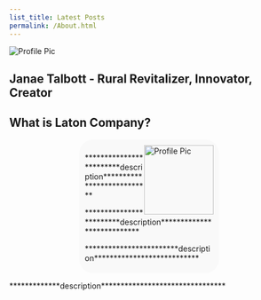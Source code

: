 ```yaml
---
list_title: Latest Posts
permalink: /About.html
---
```


<article class= "top">
  <div class="wrapper">
    <div class="box box1">
      <img src="https://kadetat.github.io/Laton-Company/images/latonlogo.PNG" alt="Profile Pic">
    </div>
  </div>
  <h1 class="OutlineText"> Janae Talbott - Rural Revitalizer, Innovator, Creator </h1>
  <h2>What is Laton Company?</h2>

  <div class="row" style="background-color: #F9F9F9; padding-inline: 2%; padding-top: 2%; padding-bottom: 1%;  border-radius: 25px; margin-left: 25%; margin-right: 25%;">
      <div class="col-sm-3">
        <img src="https://kadetat.github.io/Laton-Company/images/profilepic.PNG" alt="Profile Pic" width="125" height="125" style="float:right">
      </div>
      <div class="col-md-9" style="text-align:left;">
        <p> ************************description*************************** </p>
        <p> ************************description*************************** </p>
        <p> ************************description*************************** </p>
      </div>
  </div>
</article>

<article>
  <p>*************description********************************</p>
</article>

